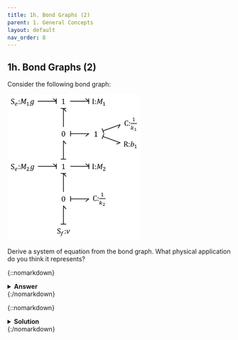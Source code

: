 ```yaml
---
title: 1h. Bond Graphs (2)
parent: 1. General Concepts
layout: default
nav_order: 8
---
```


## 1h. Bond Graphs (2)

Consider the following bond graph:

<img src="../assets/images/bondgraphquartercar.png" width="300">

Derive a system of equation from the bond graph. What physical application do you think it represents?

{::nomarkdown}<details><summary><strong>Answer</strong></summary>{:/nomarkdown}

$m_1 \dot{v}_1 + k_1 (x_1+x_2) + b_1 (v_1+v_2) + m_1 g = 0$\
$m_2 \dot{v}_2 + k_1 (x_1+x_2) + b_1 (v_1+v_2) + m_2 g - k_2 (x_2 + x) = 0$\
$v_1 = \dot{x_1}$\
$v_2 = \dot{x_2}$\
$v = \dot{x}$

{::nomarkdown}</details>{:/nomarkdown}



{::nomarkdown}<details><summary><strong>Solution</strong></summary>{:/nomarkdown}

It appears to be a mechanical system, based on the $C$, $R$, $k$ and $mg$ variables. 

First we need to number the nodes:

<img src="../assets/images/bondgraphnumbered.png" width="300">

Then we start with the four junctions (*"constraint equations"*). Remember: 0-junctions represent *common effort*, while 1-junctiosn represent *common flow*:

$F_1 + F_2 + F_3 = 0$\
$v_1 = v_2 = v_3$\
$F_3 = F_4 = F_7$\
$v_3 + v_4 + v_7 = 0$\
$F_4 + F_5 + F_6 = 0$\
$v_4 = v_5 = v_6$\
$F_7 + F_8 + F_9 + F_{10} = 0$\
$v_7 = v_8 = v_9 = v_{10}$\
$F_{10} = F_{11} = F_{12}$\
$v_{10} + v_{11} + v_{12} = 0$

Then add one equation for each element (*"constitutive equations"*):

$\mathrm{S}_\mathrm{e}\mathrm{:}m_1 g \rightarrow F_1 = m_1 g$

$\mathrm{I}\mathrm{:}m_1 \rightarrow  v_2 = \frac{1}{m_1} \int{F_2} dt$

$\mathrm{C}\mathrm{:}\dfrac{1}{k_1} \rightarrow  F_5 = k_1 \int{v_5} dt$

$\mathrm{R}\mathrm{:}\dfrac{1}{b_1} \rightarrow  F_6 = b_1 v_6$

$\mathrm{S}_\mathrm{e}\mathrm{:}m_2 g \rightarrow F_8 = m_2 g$

$\mathrm{I}\mathrm{:}m_2 \rightarrow  v_9 = \frac{1}{m_2} \int{F_9} dt$

$\mathrm{C}\mathrm{:}\dfrac{1}{k_2} \rightarrow  F_{11} = k_2 \int{v_{11}} dt$

$\mathrm{S}_\mathrm{f}\mathrm{:}v \rightarrow v_{12} = v$

We can finally simplify the system by eliminating redundant varibles. We also rewrite integrals into derivatives and introduce position variables.

$m_1 \dot{v}_1 + k_1 (x_1+x_2) + b_1 (v_1+v_2) + m_1 g = 0$\
$m_2 \dot{v}_2 + k_1 (x_1+x_2) + b_1 (v_1+v_2) + m_2 g - k_2 (x_2 + x) = 0$\
$v_1 = \dot{x_1}$\
$v_2 = \dot{x_2}$\
$v = \dot{x}$

This is a vertial two-mass system with a prescribed motion in one end - most likely a *quarter-car model*, representing the suspension on one wheel of a car.

{::nomarkdown}</details>{:/nomarkdown}
